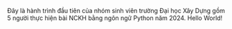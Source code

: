 Đây là hành trình đầu tiên của nhóm sinh viên trường Đại học Xây Dựng gồm 5 người thực hiện bài NCKH bằng ngôn ngữ Python năm 2024. Hello World!
